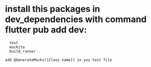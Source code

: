 # install this packages in dev_dependencies with command flutter pub add dev:<packagename>
      test
      mockito
      build_runner

    add @GenerateMocks([Class name]) in you test file
    


